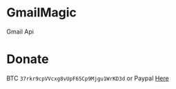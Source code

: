 # GmailMagic
Gmail Api

# Donate
BTC ```37rkr9cpVVcxg8vUpF65Cp9Mjgu1WrKD3d``` or 
Paypal [Here](https://paypal.me/dian26?locale.x=id_ID "Donate")
